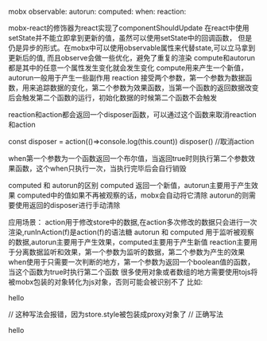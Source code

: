 mobx
  observable:
  autorun:
  computed:
  when:
  reaction:

  mobx-react的修饰器为react实现了componentShouldUpdate
  在react中使用setState并不能立即拿到更新的值，虽然可以使用setState中的回调函数，
  但是仍是异步的形式。在mobx中可以使用observable属性来代替state,可以立马拿到更新后的值,
  而且observe会做一些优化，避免了重复的渲染
  compute和autorun都是其中的任意一个属性发生变化就会发生变化
  compute用来产生一个新值，autorun一般用于产生一些副作用
  reaction 接受两个参数，第一个参数为数据函数，用来追踪数据的变化，第二个参数为效果函数，当第一个函数的返回数据改变后会触发第二个函数的运行，初始化数据的时候第二个函数不会触发

  reaction和action都会返回一个disposer函数，可以通过这个函数来取消reaction和action

  const disposer = action(()=>console.log(this.count))
  disposer() //取消action

  when第一个参数为一个函数返回一个布尔值，当返回true时则执行第二个参数效果函数，这个when只执行一次，当执行完毕后会自行销毁

  computed 和 autorun的区别
    computed 返回一个新值，autorun主要用于产生效果
    computed中的值如果不再被观察的话，mobx会自动将它清除
    autorun的则需要使用返回的disposer进行手动清除

应用场景：
  action用于修改store中的数据,在action多次修改的数据只会进行一次渲染,runInAction(f)是action(f)的语法糖
  autorun 和 computed 用于监听被观察的数据,autorun主要用于产生效果，computed主要用于产生新值
  reaction主要用于分离数据监听和效果，第一个参数为监听的数据，第二个参数为产生的效果
  when使用于只需要一次判断的地方，第一个参数为返回一个boolean值的函数，当这个函数为true时执行第二个函数
  很多使用对象或者数组的地方需要使用tojs将被mobx包装的对象转化为js对象，否则可能会被识别不了
  比如:
    <p style={store.style}>hello</p> // 这种写法会报错，因为store.style被包装成proxy对象了
    // 正确写法
    <p style={toJS(store.style)}>hello</p>